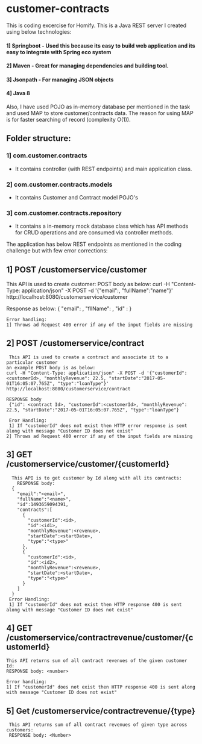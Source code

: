 # customer-contracts

This is coding excercise for Homify. This is a Java REST server I created using below technologies:

#### 1] Springboot - Used this because its easy to build web application and its easy to integrate with Spring eco system
#### 2] Maven - Great for managing dependencies and building tool.
#### 3] Jsonpath - For managing JSON objects
#### 4] Java 8 

Also, I have used POJO as in-memory database per mentioned in the task and used MAP to store customer/contracts data. The reason for using MAP is for faster searching of record (complexity O(1)).

## Folder structure:

### 1] com.customer.contracts 
   - It contains controller (with REST endpoints) and main application class.
### 2] com.customer.contracts.models
   - It contains Customer and Contract model POJO's
### 3] com.customer.contracts.repository
   - It contains a in-memory mock database class which has API methods for CRUD operations and are consumed via controller methods.

The application has below REST endpoints as mentioned in the coding challenge but with few error corrections:

## 1] POST <Host>/customerservice/customer 
   This API is used to create customer:
   POST body as below:
     curl -H "Content-Type: application/json" -X POST -d '{"email":<email>, "fullName":"name"}' http://localhost:8080/customerservice/customer
     
   Response as below:
    {
        "email": <email>,
        "fllName": <fullName>,
        "id" : <record Id>
    }
    
    Error handling:
    1] Throws ad Request 400 error if any of the input fields are missing
    
 ## 2] POST <Host>/customerservice/contract
     This API is used to create a contract and associate it to a particular customer
    an example POST body is as below:
    curl -H "Content-Type: application/json" -X POST -d '{"customerId":<customerId>, "monthlyRevenue": 22.5, "startDate":"2017-05-01T16:05:07.765Z", "type":"loanType"}' http://localhost:8080/customerservice/contract
    
    RESPONSE body
     {"id": <contract Id>, "customerId":<customerId>, "monthlyRevenue": 22.5, "startDate":"2017-05-01T16:05:07.765Z", "type":"loanType"}
     
     Eror Handling:
     1] If "customerId" does not exist then HTTP error response is sent along with message "Customer ID does not exist"
    2] Throws ad Request 400 error if any of the input fields are missing
     
     
 ## 3] GET <host>/customerservice/customer/{customerId}    
      This API is to get customer by Id along with all its contracts:
        RESPONSE body: 
      {
        "email":"<email>",
        "fullName":"<name>",
        "id":1493659094391,
        "contracts":[
          {
            "customerId":<id>,
            "id":<id1>,
            "monthlyRevenue":<revenue>,
            "startDate":<startDate>,
            "type":"<type>"
          },
          {
            "customerId":<id>,
            "id":<id2>,
            "monthlyRevenue":<revenue>,
            "startDate":<startDate>,
            "type":"<type>"
          }
        ]
      }
     Error Handling:
     1] If "customerId" does not exist then HTTP response 400 is sent along with message "Customer ID does not exist"
     
## 4] GET <host>/customerservice/contractrevenue/customer/{customerId}
    This API returns sum of all contract revenues of the given customer Id:
    RESPONSE body: <number>
    
    Error handling:
    1] If "customerId" does not exist then HTTP response 400 is sent along with message "Customer ID does not exist"
     
## 5] Get <host>/customerservice/contractrevenue/{type}
     This API returns sum of all contract revenues of given type across customers:
     RESPONSE body: <Number>
     
     
     
     
